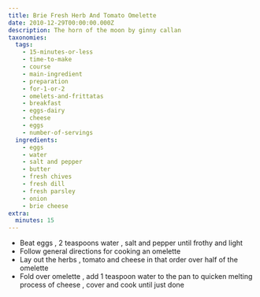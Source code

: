 ```yaml
---
title: Brie Fresh Herb And Tomato Omelette
date: 2010-12-29T00:00:00.000Z
description: The horn of the moon by ginny callan
taxonomies:
  tags:
    - 15-minutes-or-less
    - time-to-make
    - course
    - main-ingredient
    - preparation
    - for-1-or-2
    - omelets-and-frittatas
    - breakfast
    - eggs-dairy
    - cheese
    - eggs
    - number-of-servings
  ingredients:
    - eggs
    - water
    - salt and pepper
    - butter
    - fresh chives
    - fresh dill
    - fresh parsley
    - onion
    - brie cheese
extra:
  minutes: 15
---
```

 - Beat eggs , 2 teaspoons water , salt and pepper until frothy and light
 - Follow general directions for cooking an omelette
 - Lay out the herbs , tomato and cheese in that order over half of the omelette
 - Fold over omelette , add 1 teaspoon water to the pan to quicken melting process of cheese , cover and cook until just done
